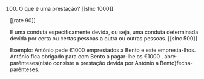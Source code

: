 100. O que é uma prestação?
[[slnc 1000]]

[[rate 90]]

É uma conduta especificamente devida, ou seja, uma conduta determinada devida por certa ou certas pessoas a outra ou outras pessoas.
[[slnc 500]]

Exemplo: António pede €1000 emprestados a Bento e este empresta-lhos. António fica obrigado para com Bento a pagar-lhe os €1000 , abre-parênteses(nisto consiste a prestação devida por António a Bento)fecha-parênteses.
